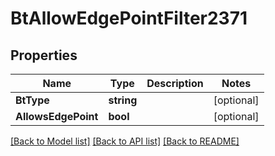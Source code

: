 # BtAllowEdgePointFilter2371

## Properties

Name | Type | Description | Notes
------------ | ------------- | ------------- | -------------
**BtType** | **string** |  | [optional] 
**AllowsEdgePoint** | **bool** |  | [optional] 

[[Back to Model list]](../README.md#documentation-for-models) [[Back to API list]](../README.md#documentation-for-api-endpoints) [[Back to README]](../README.md)


